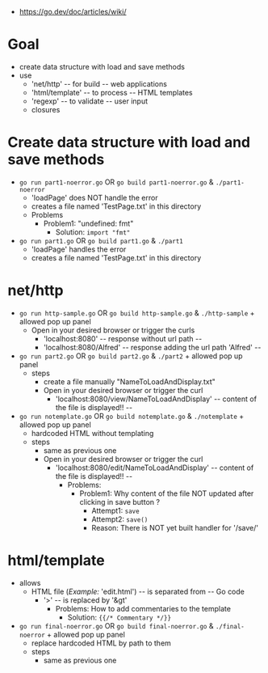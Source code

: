 * https://go.dev/doc/articles/wiki/

# Goal
* create data structure with load and save methods
* use
  * 'net/http' -- for build -- web applications
  * 'html/template' -- to process -- HTML templates
  * 'regexp' -- to validate -- user input
  * closures

# Create data structure with load and save methods
* `go run part1-noerror.go` OR `go build part1-noerror.go` & `./part1-noerror`
  * 'loadPage' does NOT handle the error
  * creates a file named 'TestPage.txt' in this directory
  * Problems
    * Problem1: "undefined: fmt"
      * Solution: `import "fmt"`
* `go run part1.go` OR `go build part1.go` & `./part1`
  * 'loadPage' handles the error
  * creates a file named 'TestPage.txt' in this directory

# net/http
* `go run http-sample.go` OR `go build http-sample.go` & `./http-sample` + allowed pop up panel
  * Open in your desired browser or trigger the curls
    * 'localhost:8080'    -- response without url path --
    * 'localhost:8080/Alfred'    -- response adding the url path 'Alfred' --
* `go run part2.go` OR `go build part2.go` & `./part2` + allowed pop up panel
  * steps
    * create a file manually "NameToLoadAndDisplay.txt"
    * Open in your desired browser or trigger the curl
      * 'localhost:8080/view/NameToLoadAndDisplay'    -- content of the file is displayed!! --
* `go run notemplate.go` OR `go build notemplate.go` & `./notemplate` + allowed pop up panel
  * hardcoded HTML without templating 
  * steps
    * same as previous one
    * Open in your desired browser or trigger the curl
      * 'localhost:8080/edit/NameToLoadAndDisplay'    -- content of the file is displayed!! --
        * Problems:
          * Problem1: Why content of the file NOT updated after clicking in save button ?
            * Attempt1: `save`
            * Attempt2: `save()`
            * Reason: There is NOT yet built handler for '/save/'

# html/template
* allows
  * HTML file (_Example:_ 'edit.html') -- is separated from -- Go code
    * '>'  -- is replaced by '&gt'
      * Problems: How to add commentaries to the template 
        * Solution: `{{/* Commentary */}}`
* `go run final-noerror.go` OR `go build final-noerror.go` & `./final-noerror` + allowed pop up panel
  * replace hardcoded HTML by path to them
  * steps
    * same as previous one

